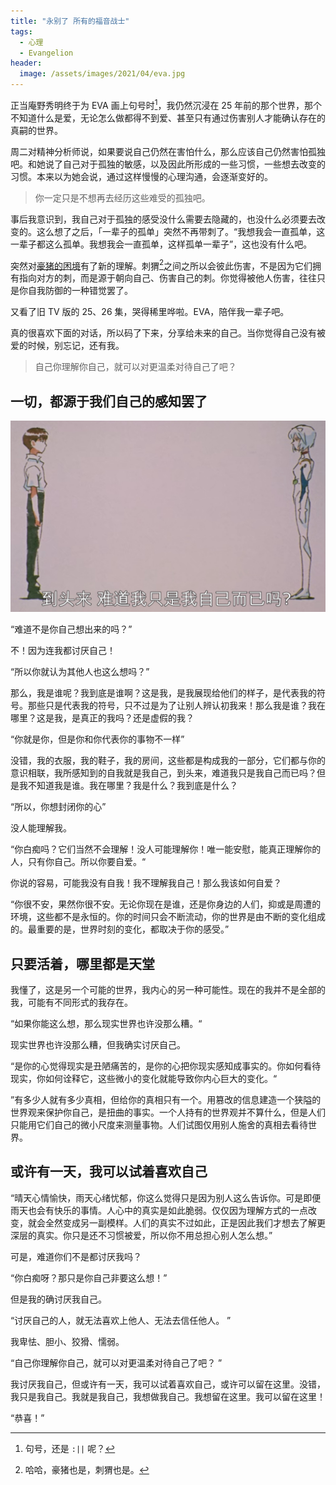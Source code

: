 ```yaml
---
title: "永别了 所有的福音战士"
tags:
  - 心理
  - Evangelion
header:
  image: /assets/images/2021/04/eva.jpg
---
```


正当庵野秀明终于为 EVA 画上句号时[^1]，我仍然沉浸在 25 年前的那个世界，那个不知道什么是爱，无论怎么做都得不到爱、甚至只有通过伤害别人才能确认存在的真嗣的世界。

周二对精神分析师说，如果要说自己仍然在害怕什么，那么应该自己仍然害怕孤独吧。和她说了自己对于孤独的敏感，以及因此所形成的一些习惯，一些想去改变的习惯。本来以为她会说，通过这样慢慢的心理沟通，会逐渐变好的。

> 你一定只是不想再去经历这些难受的孤独吧。

事后我意识到，我自己对于孤独的感受没什么需要去隐藏的，也没什么必须要去改变的。这么想了之后，「一辈子的孤单」突然不再带刺了。“我想我会一直孤单，这一辈子都这么孤单。我想我会一直孤单，这样孤单一辈子”，这也没有什么吧。

突然对[豪猪的困境](https://zh.wikipedia.org/wiki/%E8%B1%AA%E7%8C%AA%E4%B8%A4%E9%9A%BE%E8%AF%B4)有了新的理解。刺猬[^2]之间之所以会彼此伤害，不是因为它们拥有指向对方的刺，而是源于朝向自己、伤害自己的刺。你觉得被他人伤害，往往只是你自我防御的一种错觉罢了。

又看了旧 TV 版的 25、26 集，哭得稀里哗啦。EVA，陪伴我一辈子吧。

真的很喜欢下面的对话，所以码了下来，分享给未来的自己。当你觉得自己没有被爱的时候，别忘记，还有我。

> 自己你理解你自己，就可以对更温柔对待自己了吧？

## 一切，都源于我们自己的感知罢了

<img src="/assets/images/2021/04/my-world.jpg" width="600px" />

“难道不是你自己想出来的吗？”

不！因为连我都讨厌自己！

“所以你就认为其他人也这么想吗？”

那么，我是谁呢？我到底是谁啊？这是我，是我展现给他们的样子，是代表我的符号。那些只是代表我的符号，只不过是为了让别人辨认初我来！那么我是谁？我在哪里？这是我，是真正的我吗？还是虚假的我？

“你就是你，但是你和你代表你的事物不一样”

没错，我的衣服，我的鞋子，我的房间，这些都是构成我的一部分，它们都与你的意识相联，我所感知到的自我就是我自己，到头来，难道我只是我自己而已吗？但是我不知道我是谁。我在哪里？我是什么？我到底是什么？

“所以，你想封闭你的心”

没人能理解我。

“你白痴吗？它们当然不会理解！没人可能理解你！唯一能安慰，能真正理解你的人，只有你自己。所以你要自爱。“

你说的容易，可能我没有自我！我不理解我自己！那么我该如何自爱？

“你很不安，果然你很不安。无论你现在是谁，还是你身边的人们，抑或是周遭的环境，这些都不是永恒的。你的时间只会不断流动，你的世界是由不断的变化组成的。最重要的是，世界时刻的变化，都取决于你的感受。”

## 只要活着，哪里都是天堂

我懂了，这是另一个可能的世界，我内心的另一种可能性。现在的我并不是全部的我，可能有不同形式的我存在。

“如果你能这么想，那么现实世界也许没那么糟。“

现实世界也许没那么糟，但我确实讨厌自己。

“是你的心觉得现实是丑陋痛苦的，是你的心把你现实感知成事实的。你如何看待现实，你如何诠释它，这些微小的变化就能导致你内心巨大的变化。“

”有多少人就有多少真相，但给你的真相只有一个。用篡改的信息建造一个狭隘的世界观来保护你自己，是扭曲的事实。一个人持有的世界观并不算什么，但是人们只能用它们自己的微小尺度来测量事物。人们试图仅用别人施舍的真相去看待世界。

## 或许有一天，我可以试着喜欢自己

“晴天心情愉快，雨天心绪忧郁，你这么觉得只是因为别人这么告诉你。可是即便雨天也会有快乐的事情。人心中的真实是如此脆弱。仅仅因为理解方式的一点改变，就会全然变成另一副模样。人们的真实不过如此，正是因此我们才想去了解更深层的真实。你只是还不习惯被爱，所以你不用总担心别人怎么想。”

可是，难道你们不是都讨厌我吗？

“你白痴呀？那只是你自己非要这么想！”

但是我的确讨厌我自己。

“讨厌自己的人，就无法喜欢上他人、无法去信任他人。 ”

我卑怯、胆小、狡猾、懦弱。

“自己你理解你自己，就可以对更温柔对待自己了吧？ ”

我讨厌我自己，但或许有一天，我可以试着喜欢自己，或许可以留在这里。没错，我只是我自己。我就是我自己，我想做我自己。我想留在这里。我可以留在这里！

“恭喜！”

[^1]: 句号，还是 `:||` 呢？
[^2]: 哈哈，豪猪也是，刺猬也是。

